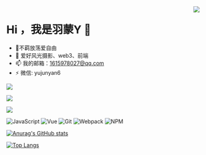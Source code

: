 <img align='right' src='https://photo.yujunyan.xyz/IMG_7732-9-1.jpg'>

# Hi ，我是羽蒙Y 👋
  
- 🌱不羁放荡爱自由
- 🤔 爱好风光摄影、web3、前端
- 📫 我的邮箱：1615978027@qq.com
- ⚡ 微信: yujunyan6

[![](https://anya.215213344.xyz/?text=KFC%20V%E6%88%9150&img=https://i.imgur.com/rrIHcGx.png&bgcolor1=a3080c&bgcolor2=a3080cc7)](https://V50.yujunyan.xyz)

[<img align='middle' src='https://anya.215213344.xyz/?text=%E7%9C%8B%E7%9C%8B%E5%8D%9A%E5%AE%A2%EF%BC%81&img=https://photo.yujunyan.xyz/77180909.png&bgcolor1=fff&bgcolor2=eee&color=666'></img>](https://yujunyan.xyz)

[<img align='middle' src='https://anya.215213344.xyz/?text=Twitter%20@yyzyjy&bgcolor1=1d9bf0&bgcolor2=30a3e6&img=https://i.imgur.com/dpqSHIL.png'></img>](https://twitter.com/yyzyjy)

  ![JavaScript](https://img.shields.io/badge/JavaScript-000000?logo=JavaScript&logoColor=FFCA28)
  ![Vue](https://img.shields.io/badge/Vue.js-35495E?logo=vue.js&logoColor=4FC08D)
  ![Git](https://img.shields.io/badge/-Git-000000?logo=git&logoColor=FF7043)
  ![Webpack](https://img.shields.io/badge/-webpack-2B3A42?logo=webpack&logoColor=75AFCC)
  ![NPM](https://img.shields.io/badge/-NPM-2875E3?logo=npm&logoColor=029137)

[![Anurag's GitHub stats](https://github-readme-stats.vercel.app/api?username=Yy2z)](https://github.com/anuraghazra/github-readme-stats)

[![Top Langs](https://github-readme-stats.vercel.app/api/top-langs/?username=Yy2z&layout=compact)](https://github.com/anuraghazra/github-readme-stats)
